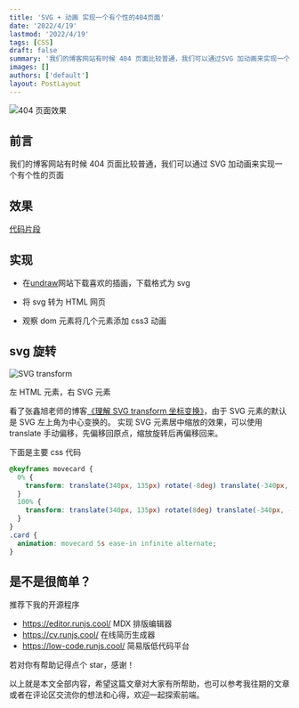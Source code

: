 ```yaml
---
title: 'SVG + 动画 实现一个有个性的404页面'
date: '2022/4/19'
lastmod: '2022/4/19'
tags: [CSS]
draft: false
summary: '我们的博客网站有时候 404 页面比较普通，我们可以通过SVG 加动画来实现一个有个性的页面。'
images: []
authors: ['default']
layout: PostLayout
---
```


![404 页面效果](https://p6-juejin.byteimg.com/tos-cn-i-k3u1fbpfcp/3e7b90cf755a4775a091936906e8055f~tplv-k3u1fbpfcp-zoom-crop-mark:1304:1304:1304:734.awebp?)

## 前言

我们的博客网站有时候 404 页面比较普通，我们可以通过 SVG 加动画来实现一个有个性的页面

## 效果

[代码片段](https://code.juejin.cn/pen/7086805012529020958)

## 实现

- 在[undraw](https://undraw.co/search)网站下载喜欢的插画，下载格式为 svg

- 将 svg 转为 HTML 网页

- 观察 dom 元素将几个元素添加 css3 动画

## svg 旋转

![SVG transform](https://p3-juejin.byteimg.com/tos-cn-i-k3u1fbpfcp/3fd9f462ed634f37bf7e6a9c65746aba~tplv-k3u1fbpfcp-zoom-1.image)

左 HTML 元素，右 SVG 元素

看了张鑫旭老师的博客[《理解 SVG transform 坐标变换》](https://www.zhangxinxu.com/wordpress/2015/10/understand-svg-transform/?shrink=1)，由于 SVG 元素的默认是 SVG 左上角为中心变换的。
实现 SVG 元素居中缩放的效果，可以使用 translate 手动偏移，先偏移回原点，缩放旋转后再偏移回来。

下面是主要 css 代码

```css
@keyframes movecard {
  0% {
    transform: translate(340px, 135px) rotate(-8deg) translate(-340px, -135px);
  }
  100% {
    transform: translate(340px, 135px) rotate(8deg) translate(-340px, -135px);
  }
}
.card {
  animation: movecard 5s ease-in infinite alternate;
}
```

## 是不是很简单？

推荐下我的开源程序

- https://editor.runjs.cool/ MDX 排版编辑器
- https://cv.runjs.cool/ 在线简历生成器
- https://low-code.runjs.cool/ 简易版低代码平台

若对你有帮助记得点个 star，感谢！

以上就是本文全部内容，希望这篇文章对大家有所帮助，也可以参考我往期的文章或者在评论区交流你的想法和心得，欢迎一起探索前端。
